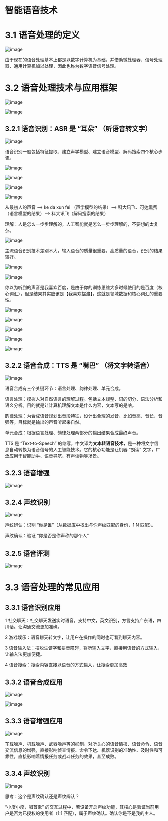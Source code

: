 # 智能语音技术

# 3.1 语音处理的定义

![image](assets/image-20250624143726-irgmeai.png)

由于现在的语音处理基本上都是以数字计算机为基础，并借助微处理器、信号处理器、通用计算机加以处理，因此也称为数字语音信号处理。

# 3.2 语音处理技术与应用框架

![image](assets/image-20250624144016-b1shir5.png)

![image](assets/image-20250624144102-jipqrww.png)

## 3.2.1 语音识别：**ASR 是 “耳朵”** （听语音转文字）

![image](assets/image-20250624144202-pjd3xnb.png)

语音识别一般包括特征提取、建立声学模型、建立语音模型、解码搜索四个核心步骤。

![image](assets/image-20250624144353-cxdx13o.png)

![image](assets/image-20250624144428-x7t4naa.png)

![image](assets/image-20250624144508-kh8ulta.png)

![image](assets/image-20250624144524-mwesd1g.png)

从最初人的声音 --> ke da xun fei （声学模型的结果）--> 科大讯飞、可达熏费（语言模型的结果）--> 科大讯飞（解码搜索的结果）

理解：人是怎么一步步理解的，人工智能就是怎么一步步理解的，不要想的太复杂。

![image](assets/image-20250624144751-d8cd7r0.png)

主流语音识别技术差别不大，输入语音的质量很重要，高质量的语音，识别的结果较好。

![image](assets/image-20250624145126-oc4u0hs.png)

![image](assets/image-20250624145516-y3r1c9j.png)

你以为听到的声音是我喜欢百度，是由于你的训练思维大多时候使用的是百度（核心词汇），但是结果其实应该是【我喜欢摆渡】，这就是领域数据和核心词汇的重要性。

![image](assets/image-20250624145555-pkv8l4u.png)

![image](assets/image-20250624150211-9enilxb.png)

![image](assets/image-20250624145816-8wkj4p6.png)

![image](assets/image-20250624150002-25w8z43.png)

![image](assets/image-20250624150050-c29qxzy.png)

## 3.2.2 语音合成：**TTS 是 “嘴巴”** （将文字转语音）

![image](assets/image-20250624150333-pco33p8.png)

语音合成有三个关键环节：语言处理、韵律处理、单元合成。

语言处理：模拟人对自然语言的理解过程。包括文本规整、词的切分、语法分析和语义分析。目的就是让计算机理解文本是什么内容，文本写的是啥。

韵律处理：为合成语音规划出音段特征，设计出合理的发音，比如音高、音长、音强等。目标就是输出的声音听起来自然。

单元合成：根据语言处理、韵律处理两部分的输出结果合成最终声音。

TTS 是 “Text-to-Speech” 的缩写，中文译为**文本转语音技术**，是一种将文字信息自动转换为语音信号的人工智能技术。它的核心功能是让机器 “朗读” 文字，广泛应用于智能助手、语音导航、有声读物等场景。

## 3.2.3 语音增强

![image](assets/image-20250624151042-hpvd1lu.png)

## 3.2.4 声纹识别

![image](assets/image-20250624151221-x88bftr.png)

声纹辨认：识别 “你是谁”（从数据库中找出与你声纹匹配的身份，1:N 匹配）。

声纹确认：验证 “你是否是你声称的那个人”

## 3.2.5 语音评测

![image](assets/image-20250624151336-rduphb6.png)

# 3.3 语音处理的常见应用

## 3.3.1 语音识别应用

1 社交聊天：社交聊天发送实时语音，支持中文，英文识别，方言支持广东语，四川话。让沟通交流更加准确。

2 游戏娱乐：语音聊天转文字，让用户在操作的同时也可看到聊天内容。

3 语音输入法：摆脱生僻字和拼音障碍，将所输入文字，直接用语音的方式输入，让输入法更加便捷。

4 语音搜索：搜索内容直接以语音的方式输入，让搜索更加高效

## 3.3.2 语音合成应用

![image](assets/image-20250624151751-k2gtqgc.png)

![image](assets/image-20250624151811-hgbe27l.png)

## 3.3.3 语音增强应用

![image](assets/image-20250624151858-e5zyady.png)

车载噪声、机载噪声、武器噪声等的抑制，对所关心的语音情报、语音命令、语音交流信息的增强，直接影响侦查情报、命令下达、机器识别的准确性、及时性和可靠性，直接影响着情报任务或战斗任务的效果，甚至成败。

## 3.3.4 声纹识别

![image](assets/image-20250624152218-9ux3sym.png)

思考：这个是声纹确认还是声纹辨认？

“小度小度，唱首歌” 的交互过程中，若设备开启声纹功能，其核心是验证当前用户是否为已授权的使用者（1:1 匹配），属于声纹确认。确认你是不是我的主人。

‍

